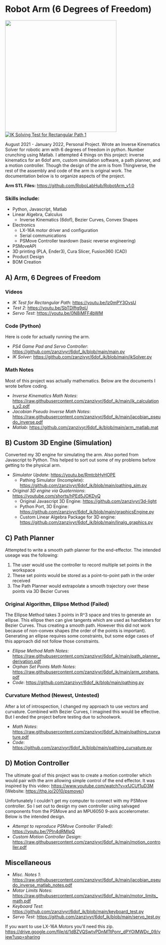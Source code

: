 # Robot Arm (6 Degrees of Freedom)

<img src="https://zanzivyr.github.io/home/images/demo/arm_crop.jpg" height="360"> [![IK Solving Test for Rectangular Path 1](https://img.youtube.com/vi/lz0mPY3OvsU/0.jpg)](https://youtu.be/lz0mPY3OvsU)

August 2021 - January 2022, Personal Project. Wrote an Inverse Kinematics Solver for robotic arm with 6 degrees of freedom in python. Number crunching using Matlab. I attempted 4 things on this project: inverse kinematics for an 6dof arm, custom simulation software, a path planner, and a motion controller. Though the design of the arm is from Thingiverse, the rest of the assembly and code of the arm is original work. The documentation below is to organize aspects of the project.

**Arm STL Files:** https://github.com/RoboLabHub/RobotArm_v1.0

### Skills include:
- Python, Javascript, Matlab
- Linear Algebra, Calculus
  - Inverse Kinematics (6dof), Bezier Curves, Convex Shapes
- Electronics
  - LX-16A motor driver and configuration
  - Serial communications
  - PSMove Controller teardown (basic reverse engineering)
- PSMoveAPI
- 3D printing (PLA, Ender3), Cura Slicer, Fusion360 (CAD)
- Product Design
- BOM Creation

## A) Arm, 6 Degrees of Freedom

### Videos
 - _IK Test for Rectangular Path_: https://youtu.be/lz0mPY3OvsU
 - _Test 2_: https://youtu.be/SbTDIftg9qU
 - _Servo Test_: https://youtu.be/0N8iMFF4bWM

### Code (Python)
Here is code for actually running the arm.
 - _PS4 Game Pad and Servo Controller_: https://github.com/zanzivyr/6dof_ik/blob/main/main.py
 - _IK Solver_: https://github.com/zanzivyr/6dof_ik/blob/main/ikSolver.py

### Math Notes
Most of this project was actually mathematics. Below are the documents I wrote before coding.
 - _Inverse Kinematics Math Notes_: https://raw.githubusercontent.com/zanzivyr/6dof_ik/main/ik_calculations_v2.pdf
 - _Jacobian Pseudo Inverse Math Notes_: https://raw.githubusercontent.com/zanzivyr/6dof_ik/main/jacobian_pseudo_inverse.pdf
 - _Matlab_: https://github.com/zanzivyr/6dof_ik/blob/main/arm_matlab.mat

## B) Custom 3D Engine (Simulation)
Converted my 3D engine for simulating the arm. Also ported from Javascript to Python. This helped to sort out some of my problems before getting to the physical arm.
- _Simulator Update_: https://youtu.be/RmtcbHyHOPE
  - Pathing Simulator (Incomplete): https://github.com/zanzivyr/6dof_ik/blob/main/pathing_sim.py
- _Original 3D engine via Quaternions_: https://youtube.com/shorts/hPEd5JOKDyQ
  - Original Javascript 3D Engine: https://github.com/zanzivyr/3d-light
  - Python Port, 3D Engine: https://github.com/zanzivyr/6dof_ik/blob/main/graphicsEngine.py
  - Custom Linear Algebra Package for 3D engine: https://github.com/zanzivyr/6dof_ik/blob/main/linalg_graphics.py

## C) Path Planner
Attempted to write a smooth path planner for the end-effector. The intended useage was the following:
1) The user would use the controller to record multiple set points in the workspace
2) These set points would be stored as a point-to-point path in the order received
3) The Path Planner would extrapolate a smooth trajectory over these points via 3D Bezier Curves

### Original Algorithm, Ellipse Method (Failed)
The Ellipse Method takes 3 points in R^3 space and tries to generate an ellipse. This ellipse then can give tangents which are used as handlebars for Bezier Curves. Thus creating a smooth path. However this did not work because of non-convex shapes (the order of the points is important). Generating an ellipse requires some constraints, but some edge cases of this approach did not follow those constraints.
- _Ellipse Method Math Notes_: https://raw.githubusercontent.com/zanzivyr/6dof_ik/main/path_planner_derivation.pdf
- _Orphan Set Points Math Notes_: https://raw.githubusercontent.com/zanzivyr/6dof_ik/main/arm_orphans.pdf
- _Code_: https://github.com/zanzivyr/6dof_ik/blob/main/pathing.py

### Curvature Method (Newest, Untested)
After a lot of introspection, I changed my approach to use vectors and curvature. Combined with Bezier Curves, I imagined this would be effective. But I ended the project before testing due to schoolwork.
- _Math Notes_: https://raw.githubusercontent.com/zanzivyr/6dof_ik/main/pathing_curvature.pdf
- _Code_: https://github.com/zanzivyr/6dof_ik/blob/main/pathing_curvature.py

## D) Motion Controller
The ultimate goal of this project was to create a motion controller which would pair with the arm allowing simple control of the end effector. It was inspired by this video: https://www.youtube.com/watch?v=xfJCUf1uD3M (Website: https://thp.io/2010/psmove/)

Unfortunately I couldn't get my computer to connect with my PSMove controller. So I set out to design my own controller using salvaged components from the PSMove and an MPU6050 9-axis accelerometer. Below is the intended design.
- _Attempt to reproduce PSMove Controller_ (Failed): https://youtu.be/7PIn4dRMIpQ
- _Custom Motion Controller Design_: https://raw.githubusercontent.com/zanzivyr/6dof_ik/main/motion_controller.pdf

## Miscellaneous
- _Misc. Notes 1_: https://raw.githubusercontent.com/zanzivyr/6dof_ik/main/jacobian_pseudo_inverse_matlab_notes.pdf
- _Motor Limits Notes_: https://raw.githubusercontent.com/zanzivyr/6dof_ik/main/motor_limits_math.pdf
- _Keyboard Test_: https://github.com/zanzivyr/6dof_ik/blob/main/keyboard_test.py
- _Servo Test_: https://github.com/zanzivyr/6dof_ik/blob/main/servo_test.py

If you want to use LX-16A Motors you'll need this zip.
https://drive.google.com/file/d/1dBZVQSwtvPDnMTtPonr_dPYOlMWDc_09/view?usp=sharing
